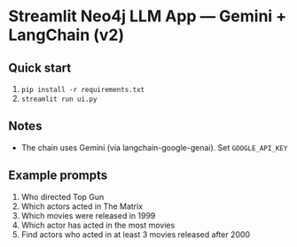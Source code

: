 # Streamlit Neo4j LLM App — Gemini + LangChain (v2)

## Quick start

1. `pip install -r requirements.txt`
2. `streamlit run ui.py`

## Notes

- The chain uses Gemini (via langchain-google-genai). Set `GOOGLE_API_KEY`

## Example prompts

1. Who directed Top Gun
2. Which actors acted in The Matrix
3. Which movies were released in 1999
4. Which actor has acted in the most movies
5. Find actors who acted in at least 3 movies released after 2000
